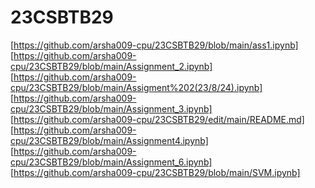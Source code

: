 # 23CSBTB29
[https://github.com/arsha009-cpu/23CSBTB29/blob/main/ass1.ipynb] 
[https://github.com/arsha009-cpu/23CSBTB29/blob/main/Assignment_2.ipynb]
[https://github.com/arsha009-cpu/23CSBTB29/blob/main/Assigment%202(23/8/24).ipynb]
[https://github.com/arsha009-cpu/23CSBTB29/blob/main/Assignment_3.ipynb]
[https://github.com/arsha009-cpu/23CSBTB29/edit/main/README.md]
[https://github.com/arsha009-cpu/23CSBTB29/blob/main/Assignment4.ipynb]
[https://github.com/arsha009-cpu/23CSBTB29/blob/main/Assignment_6.ipynb]
[https://github.com/arsha009-cpu/23CSBTB29/blob/main/SVM.ipynb]
